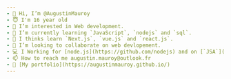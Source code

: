 ```yaml
---
- 👋 Hi, I’m @AugustinMauroy
- 😇 I'm 16 year old
- 👀 I’m interested in Web development.
- 🌱 I’m currently learning `JavaScript`, `nodejs` and `sql`.
- 🤔 I thinks learn `Next.js`, `vue.js` and `react.js`.
- 💞️ I’m looking to collaborate on web devlopement.
- 💻 I Working for [node.js](https://github.com/nodejs) and on [`JSA`](https://github.com/augustinmauroy/jsa)
- 📫 How to reach me augustin.mauroy@outlook.fr
- 📕 [My portfolio](https://augustinmauroy.github.io/)
---
```


